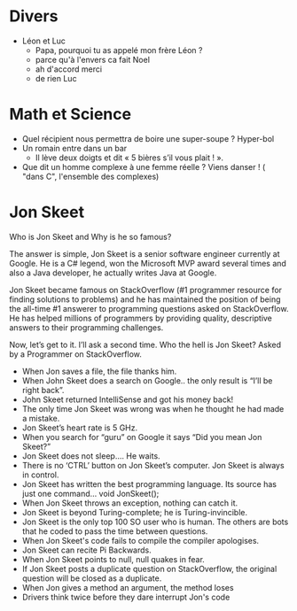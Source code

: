 # Divers

* Léon et Luc
	- Papa, pourquoi tu as appelé mon frère Léon ?
	- parce qu'à l'envers ca fait Noel
	- ah d'accord merci
	- de rien Luc


# Math et Science

* Quel récipient nous permettra de boire une super-soupe ? Hyper-bol
* Un romain entre dans un bar
  - Il lève deux doigts et dit « 5 bières s’il vous plait ! ».
* Que dit un homme complexe à une femme réelle ? Viens danser ! ( "dans C", l'ensemble des complexes)


# Jon Skeet

Who is Jon Skeet and Why is he so famous?

The answer is simple, Jon Skeet is a senior software engineer currently at Google. He is a C# legend, won the Microsoft MVP award several times and also a Java developer, he actually writes Java at Google.

Jon Skeet became famous on StackOverflow (#1 programmer resource for finding solutions to problems) and he has maintained the position of being the all-time #1 answerer to programming questions asked on StackOverflow. He has helped millions of programmers by providing quality, descriptive answers to their programming challenges.

Now, let’s get to it. I’ll ask a second time.
Who the hell is Jon Skeet? Asked by a Programmer on StackOverflow.

* When Jon saves a file, the file thanks him.
* When John Skeet does a search on Google.. the only result is “I’ll be right back”.
* John Skeet returned IntelliSense and got his money back!
* The only time Jon Skeet was wrong was when he thought he had made a mistake.
* Jon Skeet’s heart rate is 5 GHz.
* When you search for “guru” on Google it says “Did you mean Jon Skeet?”
* Jon Skeet does not sleep…. He waits.
* There is no ‘CTRL’ button on Jon Skeet’s computer. Jon Skeet is always in control.
* Jon Skeet has written the best programming language. Its source has just one command… void JonSkeet();
* When Jon Skeet throws an exception, nothing can catch it.
* Jon Skeet is beyond Turing-complete; he is Turing-invincible.
* Jon Skeet is the only top 100 SO user who is human. The others are bots that he coded to pass the time between questions.
* When Jon Skeet's code fails to compile the compiler apologises.
* Jon Skeet can recite Pi Backwards.
* When Jon Skeet points to null, null quakes in fear.
* If Jon Skeet posts a duplicate question on StackOverflow, the original question will be closed as a duplicate.
* When Jon gives a method an argument, the method loses
* Drivers think twice before they dare interrupt Jon's code

